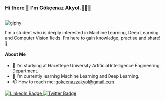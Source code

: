 ### Hi there 👋 I'm Gökçenaz Akyol.👩🏽‍💻
<img src="https://github.com/gokcenazakyol&style=flat-square&color=blue" alt=""/>


![giphy](https://user-images.githubusercontent.com/74296174/212367779-52aa1e9c-eff0-41fe-b994-d09f6a0f4050.gif)

I'm a student who is deeply interested in Machine Learning, Deep Learning and Computer Vision fields. I'm here to gain knowledge, practise and share! 🚀

#### About Me
- 🔭 I’m studying at Hacettepe University Artificial Intelligence Engineering Department.
- 🌱 I’m currently learning Machine Learning and Deep Learning.
- 📫 How to reach me: gokcenazzakyol@gmail.com

<div id="badges">
  <a href="https://www.linkedin.com/in/gökçenaz-akyol-a11bb41b8/">
    <img src="https://img.shields.io/badge/LinkedIn-blue?style=for-the-badge&logo=linkedin&logoColor=white" alt="LinkedIn Badge"/>
  </a>
  <a href="https://twitter.com/Kuyruklubela">
    <img src="https://img.shields.io/badge/Twitter-blue?style=for-the-badge&logo=twitter&logoColor=white" alt="Twitter Badge"/>
  </a>
</div>
